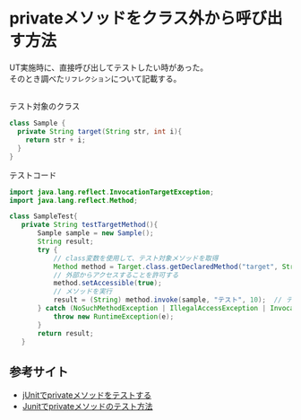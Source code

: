 # privateメソッドをクラス外から呼び出す方法
UT実施時に、直接呼び出してテストしたい時があった。  
そのとき調べた`リフレクション`について記載する。

## 
テスト対象のクラス
```Java
class Sample {
  private String target(String str, int i){
    return str + i;
  }
}
```

テストコード
```Java
import java.lang.reflect.InvocationTargetException;
import java.lang.reflect.Method;

class SampleTest{
   private String testTargetMethod(){
       Sample sample = new Sample();
       String result;
       try {
           // class変数を使用して、テスト対象メソッドを取得
           Method method = Target.class.getDeclaredMethod("target", String.class, int.class);  // メソッド名、第１引数の型、第2引数の型
           // 外部からアクセスすることを許可する
           method.setAccessible(true);
           // メソッドを実行
           result = (String) method.invoke(sample, "テスト", 10);  // テスト対象インスタンス、第１引数、第2引数
       } catch (NoSuchMethodException | IllegalAccessException | InvocationTargetException e) {
           throw new RuntimeException(e);
       }
       return result;
   }
```


## 参考サイト
* [jUnitでprivateメソッドをテストする](https://yuiktmr.blog/article/20220124_jUnitPrivate)
* [Junitでprivateメソッドのテスト方法](https://qiita.com/village/items/2f0d99b25eef0c8fd4ec)
